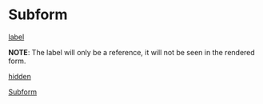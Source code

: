 # Subform

[label](definition/properties/fieldModel/label.md ':include')
 
 __NOTE__: The label will only be a reference, it will not be seen in the rendered form.

[hidden](definition/properties/fieldModel/hidden.md ':include')


[Subform](definition/properties/fieldModel/fieldModelForm/form-version.md ':include')

